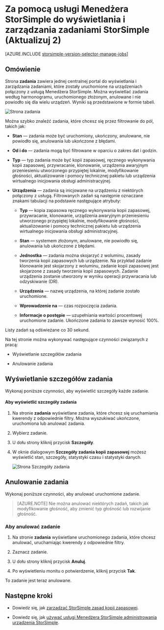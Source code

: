 <properties 
   pageTitle="Wyświetlanie i zarządzanie zadaniami StorSimple | Microsoft Azure"
   description="W tym artykule opisano stronę Menedżera StorSimple usługi zadań i jak go używać do śledzenia ostatnio używane, bieżące i zaplanowanych zadań kopii zapasowej."
   services="storsimple"
   documentationCenter="NA"
   authors="alkohli"
   manager="carmonm"
   editor=""/>
<tags 
   ms.service="storsimple"
   ms.devlang="NA"
   ms.topic="article"
   ms.tgt_pltfrm="NA"
   ms.workload="TBD"
   ms.date="08/17/2016"
   ms.author="alkohli" />

# <a name="use-the-storsimple-manager-service-to-view-and-manage-storsimple-jobs-update-2"></a>Za pomocą usługi Menedżera StorSimple do wyświetlania i zarządzania zadaniami StorSimple (Aktualizuj 2)

[AZURE.INCLUDE [storsimple-version-selector-manage-jobs](../../includes/storsimple-version-selector-manage-jobs.md)]

## <a name="overview"></a>Omówienie

Strona **zadania** zawiera jednej centralnej portal do wyświetlania i zarządzania zadaniami, które zostały uruchomione na urządzeniach połączony z usługą Menedżera StorSimple. Można wyświetlać zadania według harmonogramu, uruchomionego złożonym, anulowane i nie powiodło się dla wielu urządzeń. Wyniki są przedstawione w formie tabeli. 

![Strona zadania](./media/storsimple-manage-jobs-u2/jobs.png)

Można szybko znaleźć zadania, które chcesz się przez filtrowanie do pól, takich jak:

- **Stan** — zadania może być uruchomiony, ukończony, anulowane, nie powiodło się, anulowania lub ukończone z błędami.
- **Od i do** — zadania mogą być filtrowane w oparciu o zakres dat i godzin.
- **Typ** — typ zadania może być kopii zapasowej, ręcznego wykonywania kopii zapasowej, przywracanie, klonowanie, urządzenia awaryjnym przeniesieniu utworzonego przypiętej lokalnie, modyfikowanie głośności, aktualizowanie i pomocy technicznej pakietu lub urządzenia wirtualnego inicjowania obsługi administracyjnej.

- **Urządzenia** — zadania są inicjowane na urządzeniu z niektórych połączony z usługą.
Filtrowanych zadań są następnie oznaczane znakami tabulacji na podstawie następujące atrybuty:

    - **Typ** — kopia zapasowa ręcznego wykonywania kopii zapasowej, przywracanie, klonowanie, urządzenia awaryjnym przeniesieniu utworzonego przypiętej lokalnie, modyfikowanie głośności, aktualizowanie i pomocy technicznej pakietu lub urządzenia wirtualnego inicjowania obsługi administracyjnej.

    - **Stan** — systemem złożonym, anulowane, nie powiodło się, anulowania lub ukończone z błędami.

    - **Jednostka** — zadania można skojarzyć z woluminu, zasady tworzenia kopii zapasowych lub urządzenie. Na przykład zadanie klonowanie jest skojarzony z woluminu, zadanie kopii zapasowej jest skojarzone z zasady tworzenia kopii zapasowych. Zadanie urządzenia zostanie utworzony w wyniku operacji przywracania lub odzyskiwanie (DR).

    - **Urządzenia** — nazwę urządzenia, na której zadanie zostało uruchomione.

    - **Wprowadzenie na** — czas rozpoczęcia zadania.

    - **Informacje o postępie** — uzupełniania wartości procentowej uruchomione zadanie. Ukończone zadania to zawsze wynosić 100%.

Listy zadań są odświeżane co 30 sekund.

Na tej stronie można wykonywać następujące czynności związanych z pracą:

- Wyświetlanie szczegółów zadania

- Anulowanie zadania

## <a name="view-job-details"></a>Wyświetlanie szczegółów zadania

Wykonaj poniższe czynności, aby wyświetlić szczegóły każde zadanie.

#### <a name="to-view-job-details"></a>Aby wyświetlić szczegóły zadania

1. Na stronie **zadania** wyświetlane zadania, które chcesz się uruchamiania kwerendy z odpowiednie filtry. Można wyszukiwać ukończone, uruchomiona lub anulować zadania.

2. Wybierz zadanie.

3. U dołu strony kliknij przycisk **Szczegóły**.

4. W oknie dialogowym **Szczegóły zadania kopii zapasowej** możesz wyświetlić stan, szczegóły, statystyki czasu i statystyki danych.
 
    ![Strona Szczegóły zadania](./media/storsimple-manage-jobs-u2/JobDetails.png)

## <a name="cancel-a-job"></a>Anulowanie zadania

Wykonaj poniższe czynności, aby anulować uruchomione zadanie.

>[AZURE.NOTE] Nie można anulować niektórych zadań, takich jak modyfikowanie głośność, aby zmienić typ głośność lub rozwijanie głośność.

### <a name="to-cancel-a-job"></a>Aby anulować zadanie

1. Na stronie **zadania** wyświetlane uruchomionego zadania, które chcesz anulować, uruchamiając kwerendy z odpowiednie filtry.

1. Zaznacz zadanie.

1. U dołu strony kliknij przycisk **Anuluj**.

1. Po wyświetleniu monitu o potwierdzenie, kliknij przycisk **Tak**.

To zadanie jest teraz anulowane.

## <a name="next-steps"></a>Następne kroki

- Dowiedz się, jak [zarządzać StorSimple zasad kopii zapasowej](storsimple-manage-backup-policies.md).

- Dowiedz się, jak [używać usługi Menedżera StorSimple administrowania urządzenia StorSimple](storsimple-manager-service-administration.md).
